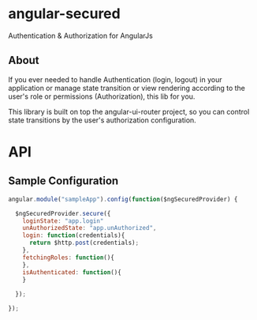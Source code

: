 angular-secured
================

Authentication &amp; Authorization for AngularJs

About
---
If you ever needed to handle Authentication (login, logout) in your application or manage state transition or view rendering according to the user's role or permissions (Authorization), this lib for you.

This library is built on top the angular-ui-router project, so you can control state transitions by the user's authorization configuration.


API
===


Sample Configuration
--------------------

```js
angular.module("sampleApp").config(function($ngSecuredProvider) {

  $ngSecuredProvider.secure({
    loginState: "app.login"
    unAuthorizedState: "app.unAuthorized",
    login: function(credentials){
      return $http.post(credentials);
    }, 
    fetchingRoles: function(){
    },
    isAuthenticated: function(){
    }
    
  });

});

```


